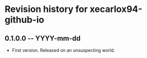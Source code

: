 # Revision history for xecarlox94-github-io

## 0.1.0.0 -- YYYY-mm-dd

* First version. Released on an unsuspecting world.

